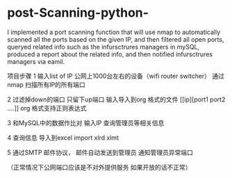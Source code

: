 # post-Scanning-python-

I implemented a port scanning function that will use nmap to automatically scanned all the ports based on the given IP, and then filtered all open ports, queryed related info such as the infursctrures managers in mySQL, produced a report about the related info, and then notified infursctrures managers via eamil.

项目步骤
1    输入list of IP       公网上1000台左右的设备（wifi router switcher）
     通过nmap 扫描所有IP的所有端口
    
2    过滤掉down的端口    只留下up端口
    输入导入到org 格式的文件    [[ip][port1 port2 ….]]
    org 格式支持正则表达式

3    和MySQL中的数据作比对
        输入IP    查询管理员等相关信息

4    查询信息     导入到excel         import     xlrd    xlmt
            
5    通过SMTP 邮件协议， 邮件自动发送到管理员
        通知管理员异常端口    
       
（正常情况下公网端口应该是不对外提供服务 如果开放的话不正常）
